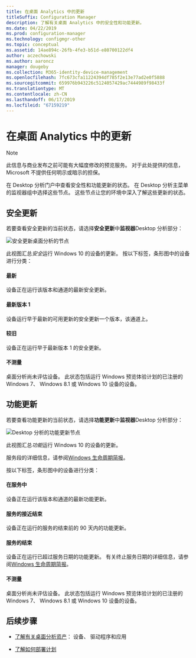 ```yaml
---
title: 在桌面 Analytics 中的更新
titleSuffix: Configuration Manager
description: 了解有关桌面 Analytics 中的安全性和功能更新。
ms.date: 04/22/2019
ms.prod: configuration-manager
ms.technology: configmgr-other
ms.topic: conceptual
ms.assetid: 14ae894c-26fb-4fe3-b51d-e80700122df4
author: aczechowski
ms.author: aaroncz
manager: dougeby
ms.collection: M365-identity-device-management
ms.openlocfilehash: 7fc673cfa11224394df785f2e13e77ad2e0f5888
ms.sourcegitcommit: 659976b943226c5124057429ac7444989f98433f
ms.translationtype: MT
ms.contentlocale: zh-CN
ms.lasthandoff: 06/17/2019
ms.locfileid: "67159219"
---
```

# <a name="updates-in-desktop-analytics"></a>在桌面 Analytics 中的更新

> [!Note]  
> 此信息与商业发布之前可能有大幅度修改的预览服务。 对于此处提供的信息，Microsoft 不提供任何明示或暗示的担保。  

在 Desktop 分析门户中查看安全性和功能更新的状态。 在 Desktop 分析主菜单的监视器组中选择这些节点。 这些节点让您的环境中深入了解这些更新的状态。



## <a name="security-updates"></a>安全更新

若要查看安全更新的当前状态，请选择**安全更新**中**监视器**Desktop 分析部分：

![安全更新桌面分析的节点](media/security-updates.png)

此视图汇总*安全*运行 Windows 10 的设备的更新。 按以下标签，条形图中的设备进行分类：

#### <a name="latest"></a>最新

设备正在运行该版本和通道的最新安全更新。

#### <a name="latest-1"></a>最新版本 1

设备运行早于最新的可用更新的安全更新一个版本，该通道上。

#### <a name="older"></a>较旧

设备正在运行早于最新版本 1 的安全更新。

#### <a name="not-measured"></a>不测量

桌面分析尚未评估设备。 此状态包括运行 Windows 预览体验计划的已注册的 Windows 7、 Windows 8.1 或 Windows 10 设备的设备。  



## <a name="feature-updates"></a>功能更新

若要查看功能更新的当前状态，请选择**功能更新**中**监视器**Desktop 分析部分：

![Desktop 分析的功能更新节点](media/feature-updates.png)

此视图汇总*功能*运行 Windows 10 的设备的更新。

服务段的详细信息，请参阅[Windows 生命周期简报](https://support.microsoft.com/help/13853/windows-lifecycle-fact-sheet)。  

按以下标签，条形图中的设备进行分类：

#### <a name="in-service"></a>在服务中

设备正在运行该版本和通道的最新功能更新。  

#### <a name="near-end-of-service"></a>服务的接近结束

设备正在运行的服务的结束前的 90 天内的功能更新。

#### <a name="end-of-service"></a>服务的结束

设备正在运行已超过服务日期的功能更新。 有关终止服务日期的详细信息，请参阅[Windows 生命周期简报](https://support.microsoft.com/help/13853/windows-lifecycle-fact-sheet)。

#### <a name="not-measured"></a>不测量

桌面分析尚未评估设备。 此状态包括运行 Windows 预览体验计划的已注册的 Windows 7、 Windows 8.1 或 Windows 10 设备的设备。



## <a name="next-steps"></a>后续步骤

- [了解有关桌面分析资产](/sccm/desktop-analytics/about-assets)： 设备、 驱动程序和应用  

- [了解如何部署计划](/sccm/desktop-analytics/about-deployment-plans)  
